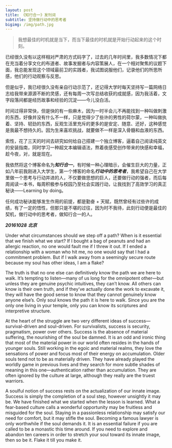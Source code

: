 ```yaml
---
layout: post
title: 《知行合一》发刊词
subtitle: 坚持做行动中的思考者
bigimg: /img/path.jpg
---
```



>我想最佳的时机就是当下，而当下最佳的时机就是开始行动起来的这个时刻。

已经很久没有以这样相对严肃的方式码字了，过去的几年时间里，我多数情况下都在充当着分享文化的布道者、故事发掘者与内容策展人，在一个相对聚焦的议题下面，我总能发现这个领域最前卫的实践者，我试图说服他们，记录他们的所思所感，他们的行动观察与反思。

但是似乎，我已经很久没有亲自行动示范了，还记得大学时每天坚持写一篇网络日志给我带来源源不断的灵感，还有每周一次写总结收获的成就感，因为我活着，文字段落间都是经历故事和经验的沉淀——今儿没白活。

时间过得非常快，但是快的有一些麻木，因为一时半会儿不再能找到一种叫做刺激的东西，好像并没有什么不一样，只是觉得少了些许的男性的荷尔蒙，一种叫做执着、坚持、韧劲的东西，反观生活里充斥的更多的是安定、随意、还好，这种感觉是我最不想持久的。因为生来喜欢挑战，就要做不一样是深入骨髓和血液的东西。

索性，花了三天的时间去研究如何给自己搭建一个独立博客，逼着自己阅读纯英文的安装指南，同时学习一种超文本编辑语法，熬着夜感受创作带来的快感和幸福，趁今夜，对，就是现在。

我依然将这个博客命名为***知行合一***，有时候一种心理暗示，会催生巨大的力量，正如八年前我刚进入大学生，第一个博客的命名***行动中的思考者***，我希望自己在大学里做一个思考与行动并进的人，不仅要做思想的巨人，还要做行动的强者，而后每周阅读一本书，每周积极参与校园乃至社会实践行动，让我找到了高效学习的真正秘诀——Learning by doing。

任何成功秘诀能够发生作用的前提，都是勤奋 + 天赋，既然曾经有过些许的成绩，有了一定的悟性，但那只是不堪的过往，因为时不我待，此刻行动便是最佳的契机，做行动中的思考者，做知行合一的人。


***20161028***
***北京***




Under what circumstances should we step off a path? When is it essential that we finish what we start? If I bought a bag of peanuts and had an allergic reaction, no one would fault me if I threw it out. If I ended a relationship with a woman who hit me, no one would say that I had a commitment problem. But if I walk away from a seemingly secure route because my soul has other ideas, I am a flake?  

The truth is that no one else can definitively know the path we are here to walk. It’s tempting to listen—many of us long for the omnipotent other—but unless they are genuine psychic intuitives, they can’t know. All others can know is their own truth, and if they’ve actually done the work to excavate it, they will have the good sense to know that they cannot genuinely know anyone else’s. Only soul knows the path it is here to walk. Since you are the only one living in your temple, only you can know its scriptures and interpretive structure.  

At the heart of the struggle are two very different ideas of success—survival-driven and soul-driven. For survivalists, success is security, pragmatism, power over others. Success is the absence of material suffering, the nourishing of the soul be damned. It is an odd and ironic thing that most of the material power in our world often resides in the hands of younger souls. Still working in the egoic and material realms, they love the sensations of power and focus most of their energy on accumulation. Older souls tend not to be as materially driven. They have already played the worldly game in previous lives and they search for more subtle shades of meaning in this one—authentication rather than accumulation. They are often ignored by the culture at large, although they really are the truest warriors.  

A soulful notion of success rests on the actualization of our innate image. Success is simply the completion of a soul step, however unsightly it may be. We have finished what we started when the lesson is learned. What a fear-based culture calls a wonderful opportunity may be fruitless and misguided for the soul. Staying in a passionless relationship may satisfy our need for comfort, but it may stifle the soul. Becoming a famous lawyer is only worthwhile if the soul demands it. It is an essential failure if you are called to be a monastic this time around. If you need to explore and abandon ten careers in order to stretch your soul toward its innate image, then so be it. Flake it till you make it.

